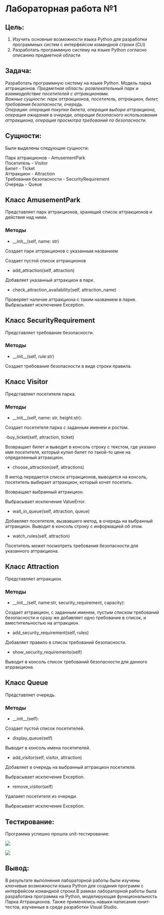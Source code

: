# Лабораторная работа №1

## Цель: 
1. Изучить основные возможности языка Python для разработки программных систем с интерфейсом командной строки (CLI)
2. Разработать программную систему на языке Python согласно описанию предметной области
## Задача:
Разработать программную систему на языке Python. Модель парка аттракционов.
<em>
Предметная область: развлекательный парк и взаимодействие посетителей с аттракционами.<br>
Важные сущности: парк аттракционов, посетитель, аттракцион, билет, требования безопасности, очередь.<br>
Операции: операция покупки билета, операция выбора аттракциона, операция ожидания в очереди, операция безопасного использования аттракциона, операция просмотра требований по безопасности.
</em>

## Сущности:
Были выделены следующие сущности:

Парк аттракционов - AmusementPark <br>
Посетитель - Visitor <br>
Билет - Ticket <br>
Аттракцион - Attraction <br>
Требования безопасности - SecurityRequirement <br>
Очередь - Queue <br>

## Класс AmusementPark
Представляет парк аттракционов, хранящий список аттракционов и действия над ними.

### Методы

- \_\_init__(self, name: str)

Создает парк аттракционов с указанным названием

Создает пустой список аттракционов

- add_attraction(self, attraction)

Добавляет указанный аттракцион в парк.

- check_attraction_availability(self, attraction_name)

Проверяет наличие аттракциона с таким названием в парке. Выбрасывает исключение Exception.

## Класс SecurityRequirement

Представляет требование безопасности.

### Методы

- \_\_init__(self, rule:str)

Создает требование безопасности в виде строки правила.

## Класс Visitor

Представляет посетителя парка.

### Методы

- \_\_init__(self, name: str, height:str):

Создает посетителя парка с заданным именем и ростом.

-buy_ticket(self, attraction, ticket)

Возвращает билет и выводит в консоль строку с текстом, 
где указано имя посетителя, который купил билет по такой-то цене
на определенный аттракцион.

- choose_attraction(self, attractions)

В метод передается список аттракционов, выводится на консоль, посетитель выбирает аттракцион, который хочет посетить.

Возвращает выбранный аттракцион.

Выбрасывает исключение ValueError.

- wait_in_queue(self, attraction, queue)

Добавляет посетителя, вызвавшего метод, в очередь на выбранный аттракцион. Выводит в консоль строку с информацией об этом.

- watch_rules(self, attraction)

Посетитель может посмотреть требования безопасности для указанного аттракциона.

## Класс Attraction

Представляет аттракцион.

### Методы

- \_\_init__(self, name:str, security_requirement, capacity):

Создает аттракцион, с заданным именем, пустым списком требований безопасности и сразу же добавляет одно требование в список, и вместительностью на аттракцион.

- add_security_requirement(self, rules)

Добавляет правило в список требований безопасности.

- show_security_requirements(self)

Выводит в консоль список требований безопасности для данного атрракциона.

## Класс Queue

Представляет очередь.

### Методы

- \_\_init__(self):

Создает пустой список посетителей.

- display_queue(self)

Выводит в консоль имена посетителей.

- add_visitor(self, visitor, attraction)

Добавляет в очередь на выбранный аттракцион посетителя.

Выбрасывает исключение Exception.

- remove_visitor(self)

Удалаяет посетителя из очереди.

Выбрасывает исключение Exception.

## Тестирование:
Программа успешно прошла unit-тестирование:


![](запуск_юнит_тестов.png)


![](покрытие_юнит_тестами.png)


## Вывод:
В результате выполнения лабораторной работы были изучены ключевые возможности языка Python для создания программ с интерфейсом командной строки.В рамках лабораторной работы была разработана программа на Python, моделирующая функциональность Парка Аттракционов. Также применялись навыки написания юнит-тестов, изученные в среде разработки Visual Studio. 
